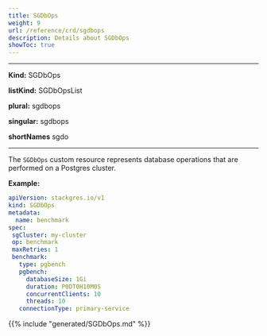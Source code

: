 ```yaml
---
title: SGDbOps
weight: 9
url: /reference/crd/sgdbops
description: Details about SGDbOps
showToc: true
---
```


___
**Kind:** SGDbOps

**listKind:** SGDbOpsList

**plural:** sgdbops

**singular:** sgdbops

**shortNames** sgdo
___

The `SGDbOps` custom resource represents database operations that are performed on a Postgres cluster.

**Example:**

```yaml
apiVersion: stackgres.io/v1
kind: SGDbOps
metadata:
  name: benchmark
spec:
 sgCluster: my-cluster
 op: benchmark
 maxRetries: 1
 benchmark:
   type: pgbench
   pgbench:
     databaseSize: 1Gi
     duration: P0DT0H10M0S
     concurrentClients: 10
     threads: 10
   connectionType: primary-service
```

{{% include "generated/SGDbOps.md" %}}
